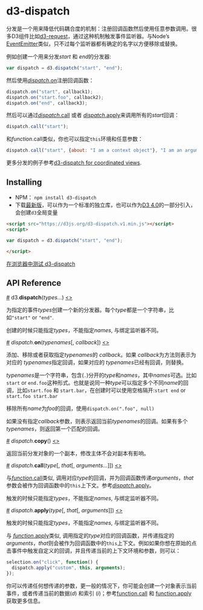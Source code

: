 # d3-dispatch

分发是一个用来降低代码耦合度的机制：注册回调函数然后使用任意参数调用。很多D3组件比如[d3-request](https://github.com/xswei/d3js_doc/blob/master/API_Reference/d3-request)，通过这种机制触发事件监听器。与Node’s [EventEmitter](https://nodejs.org/api/events.html)类似，只不过每个监听器都有确定的名字以方便移除或替换。

例如创建一个用来分发*start* 和 *end*的分发器:

```js
var dispatch = d3.dispatch("start", "end");
```
然后使用[*dispatch*.on](#dispatch_on)注册回调函数：


```js
dispatch.on("start", callback1);
dispatch.on("start.foo", callback2);
dispatch.on("end", callback3);
```

然后可以通过[*dispatch*.call](#dispatch_call) 或者 [*dispatch*.apply](#dispatch_apply)来调用所有的*start*回调：

```js
dispatch.call("start");
```

和*function*.call类似，你也可以指定`this`环境和任意参数：

```js
dispatch.call("start", {about: "I am a context object"}, "I am an argument");
```

更多分发的例子参考[d3-dispatch for coordinated views](http://bl.ocks.org/mbostock/5872848).

## Installing

- NPM：  `npm install d3-dispatch`
- 下载[最新版](https://github.com/d3/d3-dispatch/releases/latest)，可以作为一个标准的独立库，也可以作为[D3 4.0](https://github.com/d3/d3)的一部分引入，会创建`d3`全局变量

```html
<script src="https://d3js.org/d3-dispatch.v1.min.js"></script>
<script>

var dispatch = d3.dispatch("start", "end");

</script>
```

[在浏览器中测试 d3-dispatch](https://tonicdev.com/npm/d3-dispatch)

## API Reference

<a name="dispatch" href="#dispatch">#</a> d3.<b>dispatch</b>(<i>types…</i>) [<>](https://github.com/d3/d3-dispatch/blob/master/src/dispatch.js "Source")

为指定的事件*types*创建一个新的分发器。每个*type*都是一个字符串，比如`"start"` or `"end"`.

创建的时候只能指定*types*，不能指定*names*, 与绑定监听器不同。


<a name="dispatch_on" href="#dispatch_on">#</a> *dispatch*.<b>on</b>(<i>typenames</i>[, <i>callback</i>]) [<>](https://github.com/d3/d3-dispatch/blob/master/src/dispatch.js#L26 "Source")

添加、移除或者获取指定*typenames*的 *callback*。如果 *callback*为方法则表示为对应的 *typenames*指定回调，如果对应的 *typenames*已经有回调，则替换。

*typenames*是一个字符串，包含(`.`)分开的*type*和*names*，其中*names*可选。比如`start` or `end.foo`这种形式。也就是说同一种*type*可以指定多个不同*name*的回调，比如`start.foo` 和 `start.bar`，在创建时可以使用空格隔开:`start end` or `start.foo start.bar`

移除所有*name*为*foo*的回调，使用`dispatch.on(".foo", null)`

如果没有指定*callback*参数，则表示返回当前*typenames*的回调。如果有多个*typenames*，则返回第一个匹配的回调。

<a name="dispatch_copy" href="#dispatch_copy">#</a> *dispatch*.<b>copy</b>() [<>](https://github.com/d3/d3-dispatch/blob/master/src/dispatch.js#L49 "Source")

返回当前分发对象的一个副本，修改主体不会对副本有影响。

<a name="dispatch_call" href="#dispatch_call">#</a> *dispatch*.<b>call</b>(<i>type</i>[, <i>that</i>[, <i>arguments…</i>]]) [<>](https://github.com/d3/d3-dispatch/blob/master/src/dispatch.js#L54 "Source")

与[*function*.call](https://developer.mozilla.org/en-US/docs/Web/JavaScript/Reference/Global_Objects/Function/call)类似, 调用对应*type*的回调，并为回调函数传递*arguments*，*that*参数会被作为回调函数中的`this`上下文。参考[*dispatch*.apply](#dispatch_apply)。

触发的时候只能指定*types*，不能指定*names*, 与绑定监听器不同。

<a name="dispatch_apply" href="#dispatch_apply">#</a> *dispatch*.<b>apply</b>(<i>type</i>[, <i>that</i>[, <i>arguments</i>]]) [<>](https://github.com/d3/d3-dispatch/blob/master/src/dispatch.js#L59 "Source")

触发的时候只能指定*types*，不能指定*names*, 与绑定监听器不同。

与 [*function*.apply](https://developer.mozilla.org/en-US/docs/Web/JavaScript/Reference/Global_Objects/Function/call)类似, 调用指定的*type*对应的回调函数，并传递指定的*arguments*，*that*则会被作为回调函数中的`this`上下文。例如如果你想在原始的点击事件中触发自定义的回调，并且传递当前的上下文环境和参数，则可以：

```js
selection.on("click", function() {
  dispatch.apply("custom", this, arguments);
});
```

你可以传递任何想传递的参数，更一般的情况下，你可能会创建一个对象表示当前事件，或者传递当前的数据(*d*)  和索引 (*i*)；参考[function.call](https://developer.mozilla.org/en/JavaScript/Reference/Global_Objects/Function/Call) 和 [function.apply](https://developer.mozilla.org/en/JavaScript/Reference/Global_Objects/Function/Apply) 获取更多信息。
